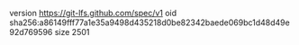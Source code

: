 version https://git-lfs.github.com/spec/v1
oid sha256:a86149fff77a1e35a9498d435218d0be82342baede069bc1d48d49e92d769596
size 2501

